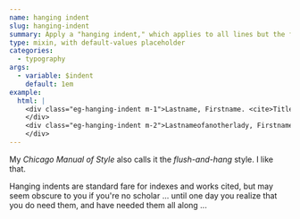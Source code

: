 ```yaml
---
name: hanging indent
slug: hanging-indent
summary: Apply a "hanging indent," which applies to all lines but the first &mdash; as opposed to the "normal" indent, applying to only the first line, that you're accustomed to from those print publications you may have seen.
type: mixin, with default-values placeholder
categories:
  - typography
args:
  - variable: $indent
    default: 1em
example:
  html: |
    <div class="eg-hanging-indent m-1">Lastname, Firstname. <cite>Title of the Work</cite>. City, State: Publisher, YEAR. Print.
    </div>
    <div class="eg-hanging-indent m-2">Lastnameofanotherlady, Firstname. <cite>Title of Another Work</cite>. City, State: Publisher, YEAR. Print.
    </div>
---
```


My&nbsp;<cite>Chicago Manual of Style</cite>&nbsp;also calls it the <i>flush-and-hang</i> style. I like that.

Hanging indents are standard fare for indexes and works cited, but may seem obscure to you if you're no scholar ... until one day you realize that you do need them, and have needed them all along ...